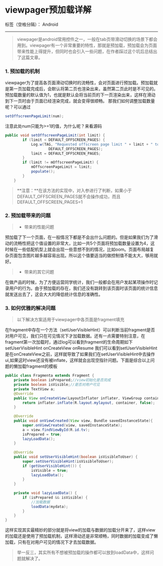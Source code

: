 ﻿# viewpager预加载详解

标签（空格分隔）： Android

---

> viewpager是android常用控件之一，一般在tab页带滑动切换的场景下都会用到。viewpager有一个非常重要的特性，那就是预加载，预加载会为页面带来性能上得提升，但同时也会引入一些问题，在作者踩过这个坑后总结出了这篇文章。

### 1. 预加载的机制
viewpager为了提高各页面滑动切换时的流畅性，会对页面进行预加载。预加载就是第一页加载完成后，会默认将第二页也渲染出来，虽然第二页此时是不可见的。预加载数量的默认值为1，也就是默认会将当前页的下一页渲染出来，这样在滑动到下一页时由于页面已经渲染完成，就会变得很顺畅。
那我们如何调整加载数量呢？可以通过
```java
setOffscreenPageLimit(num);
```
注意此处num只能为>=1的值，为什么呢？来看源码
```java
public void setOffscreenPageLimit(int limit) {
        if (limit < DEFAULT_OFFSCREEN_PAGES) {
            Log.w(TAG, "Requested offscreen page limit " + limit + " too small; defaulting to " +
                    DEFAULT_OFFSCREEN_PAGES);
            limit = DEFAULT_OFFSCREEN_PAGES;
        }
        if (limit != mOffscreenPageLimit) {
            mOffscreenPageLimit = limit;
            populate();
        }
    }
```
> **注意：**在该方法的实现中，对入参进行了判断，如果小于DEFAULT_OFFSCREEN_PAGES就不会操作成功，而且DEFAULT_OFFSCREEN_PAGES=1

### 2. 预加载带来的问题
> * 带来的性能问题

预加载了下一个页面，在一般情况下都是不会出什么问题的。但是如果我们为了滑动的流畅性把这个值设置的非常大，比如一共5个页面将预加载数量设置为4，这时候在一些低配机型上就会出现一些意想不到的情况，比如oom。页面布局越复杂页面包含图片越多越容易出现。所以这个值要适当的做控制值不能太大，够用就好。

> * 带来的其它问题

在做产品的时候，为了方便运营同学统计，我们一般都会在用户发起某项操作时记录用户的行为。由于预加载的存在，我们还没有跳转到该页面时该页面的统计信息就发送出去了，这会大大的降低统计信息的准确性。

### 3. 如何优雅的解决问题
> 以下解决方案适用于viewpager中各页面是fragment填充

在fragment中存在一个方法（setUserVisibleHint）可以判断当前fragment是否对用户可见，我们只在可见情况下才加载数据。还有一点需要特别注意，在fragment第一次加载时，通过log可以看到fragment的生命周期如下
setUserVisibleHint
onCreateView
onResume
我们可以看到setUserVisibleHint是在onCreateView之前，这样就导致了如果我们在setUserVisibleHint中去操作ui,如果这时view还没有被inflate，这样就会出现空指针问题。下面是综合以上问题的懒加载fragment的模板
```java
public class Fragmenta extends Fragment {
    private boolean isPrepared;//view初始化是否完成
    private boolean isVisible;//是否对用户可见
    private TextView a;
    @Override
    public View onCreateView(LayoutInflater inflater, ViewGroup container,Bundle savedInstanceState) {
        return inflater.inflate(R.layout.mylayout, container, false);
    }
    
    @Override
    public void onViewCreated(View view, Bundle savedInstanceState){
        super.onViewCreated(view, savedInstanceState);
        a = view.findViewById(R.id.tv);
        isPrepared = true;
        lazyLoadData();
    }
    
    @Override
    public void setUserVisibleHint(boolean isVisibleToUser) {
        super.setUserVisibleHint(isVisibleToUser);
        if (getUserVisibleHint()) {
            isVisible = true;
            lazyLoadData();
        }
    }
    
    private void lazyLoadData() {
        if (isPrepared && isVisible) {
            //加载数据
            loadData(mydata);
        }
    }
}
```
这样实现其实最精妙的部分就是将view的加载与数据的加载分开来了，这样view的加载还是使用了预加载机制，这样滑动还是非常顺畅，同时数据的加载变成了懒加载，只有在对用户可见的情况下才去加载数据。
> 举一反三，其实所有不想被预加载的操作都可以放到loadData中，这样问题就解决了。
